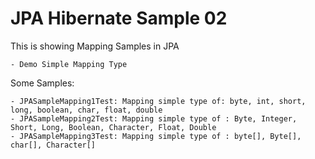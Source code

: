 # JPA Hibernate Sample 02

This is showing Mapping Samples in JPA

    - Demo Simple Mapping Type

Some Samples:
    
    - JPASampleMapping1Test: Mapping simple type of: byte, int, short, long, boolean, char, float, double
    - JPASampleMapping2Test: Mapping simple type of : Byte, Integer, Short, Long, Boolean, Character, Float, Double
    - JPASampleMapping3Test: Mapping simple type of : byte[], Byte[], char[], Character[]
